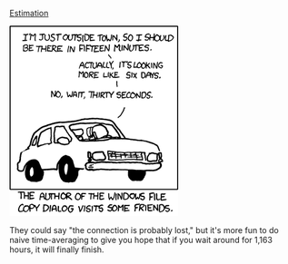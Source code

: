 [Estimation](https://xkcd.com/612)

![Estimation](./random_comic.png)

They could say "the connection is probably lost," but it's more fun to do naive time-averaging to give you hope that if you wait around for 1,163 hours, it will finally finish.

